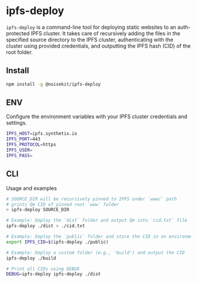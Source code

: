 # ipfs-deploy

`ipfs-deploy` is a command-line tool for deploying static websites to an auth-protected IPFS cluster. It takes care of recursively adding the files in the specified source directory to the IPFS cluster, authenticating with the cluster using provided credentials, and outputting the IPFS hash (CID) of the root folder.

## Install

```sh
npm install -g @noisekit/ipfs-deploy
```

## ENV

Configure the environment variables with your IPFS cluster credentials and settings.

```sh
IPFS_HOST=ipfs.synthetix.io
IPFS_PORT=443
IPFS_PROTOCOL=https
IPFS_USER=
IPFS_PASS=
```

## CLI

Usage and examples

```sh
# SOURCE_DIR will be recursively pinned to IPFS under `www/` path
# prints Qm CID of pinned root `www` folder
> ipfs-deploy SOURCE_DIR

# Example: Deploy the `dist` folder and output Qm into `cid.txt` file
ipfs-deploy ./dist > ./cid.txt

# Example: Deploy the `public` folder and store the CID in an environment variable
export IPFS_CID=$(ipfs-deploy ./public)

# Example: Deploy a custom folder (e.g., 'build') and output the CID
ipfs-deploy ./build

# Print all CIDs using DEBUG
DEBUG=ipfs-deploy ipfs-deploy ./dist
```
